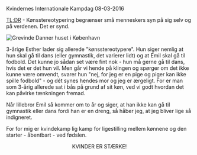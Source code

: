 Kvindernes Internationale Kampdag
08-03-2016


[TL;DR](http://en.wikipedia.org/wiki/Wikipedia:Too_long;_didn't_read) - Kønsstereotypering begrænser små menneskers syn på sig selv og på verdenen. Det er synd.

![Grevinde Danner huset i København](https://log.logiskhave.dk/static/20160308_kvindernesinternationalekampdag.jpg "Grevinde Danner huset i København")

3-årige Esther lader sig allerede "kønsstereotypere". Hun siger nemlig at hun skal gå til dans (eller gymnastik, det varierer lidt) og at Emil skal gå til fodbold. Det kunne jo sådan set være fint nok - hun må gerne gå til dans, hvis det er det hun vil. Men går vi hende på klingen og spørger om det ikke kunne være omvendt, svarer hun "nej, for jeg er en pige og piger kan ikke spille fodbold" - og dét synes hendes mor og jeg er ærgeligt. For er man som 3-årig allerede sat i bås på grund af sit køn, ved vi godt hvordan det kan påvirke tænkningen fremad.

Når lillebror Emil så kommer om to år og siger, at han ikke kan gå til gymnastik eller dans fordi han er en dreng, så håber jeg, at jeg bliver lige så indigneret.

For for mig er kvindekamp lig kamp for ligestilling mellem kønnene og den starter - åbentbart - ved fødslen.

<center><p>KVINDER ER STÆRKE!</p></center>
